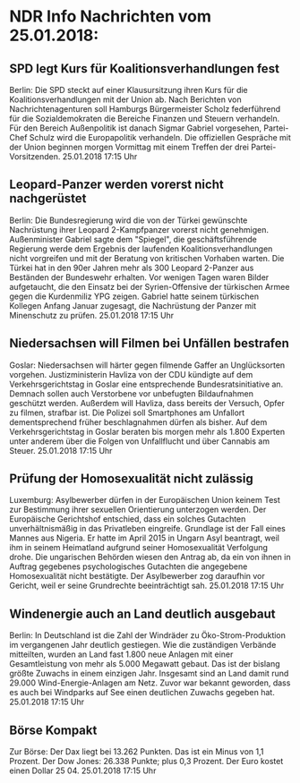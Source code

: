 # NDR Info Nachrichten vom 25.01.2018:


## SPD legt Kurs für Koalitionsverhandlungen fest
Berlin: Die SPD steckt auf einer Klausursitzung ihren Kurs für die Koalitionsverhandlungen mit der Union ab. Nach Berichten von Nachrichtenagenturen soll Hamburgs Bürgermeister Scholz federführend für die Sozialdemokraten die Bereiche Finanzen und Steuern verhandeln. Für den Bereich Außenpolitik ist danach Sigmar Gabriel vorgesehen, Partei-Chef Schulz wird die Europapolitik verhandeln. Die offiziellen Gespräche mit der Union beginnen morgen Vormittag mit einem Treffen der drei Partei-Vorsitzenden. 25.01.2018 17:15 Uhr 

## Leopard-Panzer werden vorerst nicht nachgerüstet
Berlin: Die Bundesregierung wird die von der Türkei gewünschte Nachrüstung ihrer Leopard 2-Kampfpanzer vorerst nicht genehmigen. Außenminister Gabriel sagte dem "Spiegel", die geschäftsführende Regierung werde dem Ergebnis der laufenden Koalitionsverhandlungen nicht vorgreifen und mit der Beratung von kritischen Vorhaben warten. Die Türkei hat in den 90er Jahren mehr als 300 Leopard 2-Panzer aus Beständen der Bundeswehr erhalten. Vor wenigen Tagen waren Bilder aufgetaucht, die den Einsatz bei der Syrien-Offensive der türkischen Armee gegen die Kurdenmiliz YPG zeigen. Gabriel hatte seinem türkischen Kollegen Anfang Januar zugesagt, die Nachrüstung der Panzer mit Minenschutz zu prüfen. 25.01.2018 17:15 Uhr 

## Niedersachsen will Filmen bei Unfällen bestrafen
Goslar:	Niedersachsen will härter gegen filmende Gaffer an Unglücksorten vorgehen. Justizministerin Havliza von der CDU kündigte auf dem Verkehrsgerichtstag in Goslar eine entsprechende Bundesratsinitiative an. Demnach sollen auch Verstorbene vor unbefugten Bildaufnahmen geschützt werden. Außerdem will Havliza, dass bereits der Versuch, Opfer zu filmen, strafbar ist. Die Polizei soll Smartphones am Unfallort dementsprechend früher beschlagnahmen dürfen als bisher. Auf dem Verkehrsgerichtstag in Goslar beraten bis morgen mehr als 1.800 Experten unter anderem über die Folgen von Unfallflucht und über Cannabis am Steuer. 25.01.2018 17:15 Uhr 

## Prüfung der Homosexualität nicht zulässig
Luxemburg:	Asylbewerber dürfen in der Europäischen Union keinem Test zur Bestimmung ihrer sexuellen Orientierung unterzogen werden. Der Europäische Gerichtshof entschied, dass ein solches Gutachten unverhältnismäßig in das Privatleben eingreife. Grundlage ist der Fall eines Mannes aus Nigeria. Er hatte im April 2015 in Ungarn Asyl beantragt, weil ihm in seinem Heimatland aufgrund seiner Homosexualität Verfolgung drohe. Die ungarischen Behörden wiesen den Antrag ab, da ein von ihnen in Auftrag gegebenes psychologisches Gutachten die angegebene Homosexualität nicht bestätigte. Der Asylbewerber zog daraufhin vor Gericht, weil er seine Grundrechte beeinträchtigt sah. 25.01.2018 17:15 Uhr 

## Windenergie auch an Land deutlich ausgebaut
Berlin: In Deutschland ist die Zahl der Windräder zu Öko-Strom-Produktion im vergangenen Jahr deutlich gestiegen. Wie die zuständigen Verbände mitteilten, wurden an Land fast 1.800 neue Anlagen mit einer Gesamtleistung von mehr als 5.000 Megawatt gebaut. Das ist der bislang größte Zuwachs in einem einzigen Jahr. Insgesamt sind an Land damit rund 29.000 Wind-Energie-Anlagen am Netz. Zuvor war bekannt geworden, dass es auch bei Windparks auf See einen deutlichen Zuwachs gegeben hat. 25.01.2018 17:15 Uhr 

## Börse Kompakt
Zur Börse: Der Dax liegt bei 13.262 Punkten. Das ist ein Minus von 1,1 Prozent. Der Dow Jones: 26.338 Punkte; plus 0,3 Prozent. Der Euro kostet einen Dollar 25 04. 25.01.2018 17:15 Uhr 
